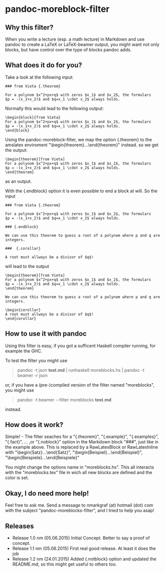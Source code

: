 # pandoc-moreblock-filter

## Why this filter?

When you write a lecture (esp. a math lecture) in Markdown and use pandoc to create a 
LaTeX or LaTeX-beamer output, you might want not only blocks, but have control over the 
type of blocks pandoc adds.

## What does it do for you?

Take a look at the following input:

    ### from Vieta {.theorem}
  
    For a polynom $x^2+px+q$ with zeros $x_1$ and $x_2$, the formulars 
    $p = -(x_1+x_2)$ and $q=x_1 \cdot x_2$ always holds.
  

Normally this would lead to the following output:

	\begin{block}{from Vieta}
	For a polynom $x^2+px+q$ with zeros $x_1$ and $x_2$, the formulars 
	$p = -(x_1+x_2)$ and $q=x_1 \cdot x_2$ always holds.
	\end{block}

Using the pandoc-moreblock-filter, we map the option {.theorem} to the amslatex enviroment
"\begin{theorem}...\end{theorem}" instead. so we get the output:

    \begin{theorem}[from Vieta]
    For a polynom $x^2+px+q$ with zeros $x_1$ and $x_2$, the formulars 
	$p = -(x_1+x_2)$ and $q=x_1 \cdot x_2$ always holds.
    \end{theorem}

as an output. 

With the {.endblock} option it is even possible to end a block at will.
So the input 

    ### from Vieta {.theorem}
  
    For a polynom $x^2+px+q$ with zeros $x_1$ and $x_2$, the formulars 
    $p = -(x_1+x_2)$ and $q=x_1 \cdot x_2$ always holds.
  
    ### {.endblock}
    
    We can use this theorem to guess a root of a polynom where p and q are integers. 
  
    ###  {.corollar}
  
    A root must allways be a divisor of $q$!

will lead to the output

    \begin{theorem}[from Vieta]
    For a polynom $x^2+px+q$ with zeros $x_1$ and $x_2$, the formulars 
    $p = -(x_1+x_2)$ and $q=x_1 \cdot x_2$ always holds.
    \end{theorem}

    We can use this theorem to guess a root of a polynom where p and q are integers. 
  
    \begin{corollar}
	A root must allways be a divisor of $q$!
    \end{corollar}
	
## How to use it with pandoc

Using this filter is easy, if you got a sufficent Haskell compiler running, for example 
the GHC. 

To test the filter you might use

> pandoc -t json **test.md** | runhaskell moreblocks.hs | pandoc -t beamer -r json

or, if you have a (pre-)compiled version of the filter named "moreblocks", you might use

> pandoc -t beamer --filter moreblocks **test.md**
 
instead.

## How does it work?

Simple! - The filter seaches for a "{.theorem}", "{.example}", "{.examples}", "{.fact}", 
... ,or "{.noblock}" option in the Markdown block "###", just like in the example above.
This is replaced by a RawLatexBlock or RawLatexInline with "\begin{Satz}...\end{Satz}",
"\begin{Beispiel}...\end{Beispiel}", "\begin{Beispiele}...\end{Beispiele}"

You might change the options name in "moreblocks.hs". This all interacts with the 
"moreblocks.tex" file in wich all new blocks are defined and the color is set. 

## Okay, I do need more help!

Feel free to ask me. Send a message to nmarkgraf (at) hotmail (dot) com with the 
subject "pandoc-moreblocks-filter", and I tried to help you asap!


## Releases

- Release 1.0 nm (05.06.2015) 
	Initial Concept. Better to say a proof of concept.
- Release 1.1 nm (05.06.2015) 
	First real good release. At least it does the job
- Release 1.2 nm (24.01.2015) 
	Added {.notblock} option and updated the README.md, so this might get useful 
	to others too.
							
